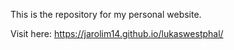 This is the repository for my personal website.

Visit here: https://jarolim14.github.io/lukaswestphal/
